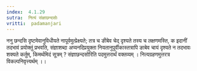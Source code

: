 ```yaml
---
index:  4.1.29
sutra:  नित्यं संज्ञाछन्दसोः
vritti:  padamanjari
---
```


ननु छन्दसि दृष्टमेवानुविधीयते नापूर्वमुत्प्रेक्ष्यते; तत्र च ङीबेव चेद् दृश्यते तस्य च लक्षणमस्ति, क इदानीं तदभावं प्रयोक्तुं प्रभवति, संज्ञाशब्दा अप्यनदिप्रयुक्ता नियतानुपूर्वीकास्तत्रापि ङाबेव चायं दृश्यते न तदभावः शक्यते कर्तुम्, किमर्थमिदं सूत्रम् ? संज्ञाछन्दसोरिति पदमुत्तरार्थं वक्तव्यम् । नित्यग्रहणमुत्तरत्र विकल्पनिवृत्त्यर्थम् ।।
